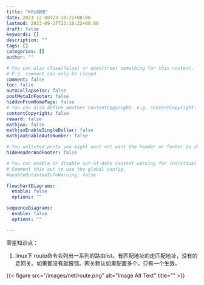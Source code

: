 ```yaml
---
title: "K8s网络"
date: 2023-12-08T23:10:22+08:00
lastmod: 2023-09-27T23:10:22+08:00
draft: false
keywords: []
description: ""
tags: []
categories: []
author: ""

# You can also close(false) or open(true) something for this content.
# P.S. comment can only be closed
comment: false
toc: false
autoCollapseToc: false
postMetaInFooter: false
hiddenFromHomePage: false
# You can also define another contentCopyright. e.g. contentCopyright: "This is another copyright."
contentCopyright: false
reward: false
mathjax: false
mathjaxEnableSingleDollar: false
mathjaxEnableAutoNumber: false

# You unlisted posts you might want not want the header or footer to show
hideHeaderAndFooter: false

# You can enable or disable out-of-date content warning for individual post.
# Comment this out to use the global config.
#enableOutdatedInfoWarning: false

flowchartDiagrams:
  enable: false
  options: ""

sequenceDiagrams: 
  enable: false
  options: ""

---
```


<!--more-->
零星知识点：
1. linux下 route命令会列出一系列的路由list。有匹配地址的走匹配地址，没有的走网关。如果都没有就报错。网关默认如果配置多个，只有一个生效。

{{< figure src="/images/net/route.png" alt="Image Alt Text" title="" >}}

